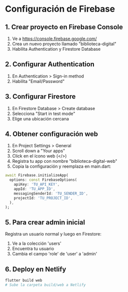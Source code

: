 # Configuración de Firebase

## 1. Crear proyecto en Firebase Console
1. Ve a https://console.firebase.google.com/
2. Crea un nuevo proyecto llamado "biblioteca-digital"
3. Habilita Authentication y Firestore Database

## 2. Configurar Authentication
1. En Authentication > Sign-in method
2. Habilita "Email/Password"

## 3. Configurar Firestore
1. En Firestore Database > Create database
2. Selecciona "Start in test mode"
3. Elige una ubicación cercana

## 4. Obtener configuración web
1. En Project Settings > General
2. Scroll down a "Your apps"
3. Click en el ícono web (</>)
4. Registra tu app con nombre "biblioteca-digital-web"
5. Copia la configuración y reemplaza en main.dart:

```dart
await Firebase.initializeApp(
  options: const FirebaseOptions(
    apiKey: 'TU_API_KEY',
    appId: 'TU_APP_ID', 
    messagingSenderId: 'TU_SENDER_ID',
    projectId: 'TU_PROJECT_ID',
  ),
);
```

## 5. Para crear admin inicial
Registra un usuario normal y luego en Firestore:
1. Ve a la colección 'users'
2. Encuentra tu usuario
3. Cambia el campo 'role' de 'user' a 'admin'

## 6. Deploy en Netlify
```bash
flutter build web
# Sube la carpeta build/web a Netlify
```